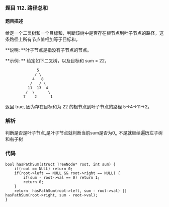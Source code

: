 ### **题目     112. 路径总和**

#### 题目描述
给定一个二叉树和一个目标和，判断该树中是否存在根节点到叶子节点的路径，这条路径上所有节点值相加等于目标和。

**说明: **叶子节点是指没有子节点的节点。


**示例: **
给定如下二叉树，以及目标和 sum = 22，
```
              5
             / \
            4   8
           /   / \
          11  13  4
         /  \      \
        7    2      1
```
返回 true, 因为存在目标和为 22 的根节点到叶子节点的路径 5->4->11->2。

### 解析
判断是否是叶子节点,是叶子节点就判断当前sum是否为0,, 不是就继续遍历左子树和右子树

### 代码 
```
bool hasPathSum(struct TreeNode* root, int sum) {
    if(root == NULL) return 0;
    if(root->left == NULL && root->right == NULL) {
        if(sum - root->val == 0) return 1;
        return 0;
    }
    return  hasPathSum(root->left, sum - root->val) || hasPathSum(root->right, sum - root->val);
}
```








